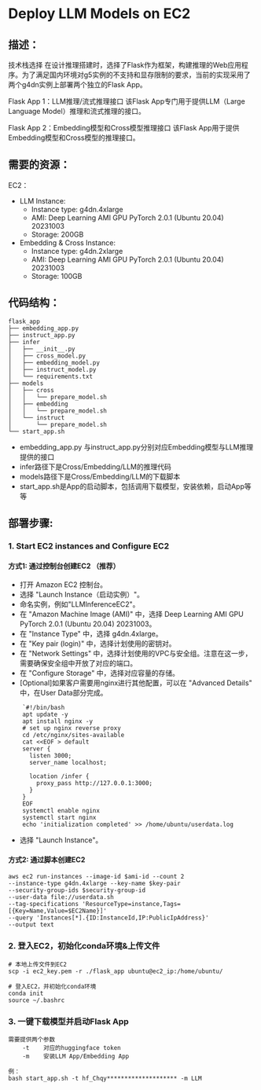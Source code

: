 # Deploy LLM Models on EC2

## 描述：

技术栈选择
在设计推理搭建时，选择了Flask作为框架，构建推理的Web应用程序。为了满足国内环境对g5实例的不支持和显存限制的要求，当前的实现采用了两个g4dn实例上部署两个独立的Flask App。

Flask App 1：LLM推理/流式推理接口
该Flask App专门用于提供LLM（Large Language Model）推理和流式推理的接口。

Flask App 2：Embedding模型和Cross模型推理接口
该Flask App用于提供Embedding模型和Cross模型的推理接口。



## 需要的资源：

EC2：

* LLM Instance:
    * Instance type: g4dn.4xlarge
    * AMI: Deep Learning AMI GPU PyTorch 2.0.1 (Ubuntu 20.04) 20231003
    * Storage: 200GB
* Embedding & Cross Instance:
    * Instance type: g4dn.2xlarge
    * AMI: Deep Learning AMI GPU PyTorch 2.0.1 (Ubuntu 20.04) 20231003
    * Storage: 100GB



## 代码结构：

```
flask_app
├── embedding_app.py
├── instruct_app.py
├── infer
│   ├── __init__.py
│   ├── cross_model.py
│   ├── embedding_model.py
│   ├── instruct_model.py
│   └── requirements.txt
├── models
│   ├── cross
│   │   └── prepare_model.sh
│   ├── embedding
│   │   └── prepare_model.sh
│   └── instruct
│       └── prepare_model.sh
└── start_app.sh
```

* embedding_app.py 与instruct_app.py分别对应Embedding模型与LLM推理提供的接口
* infer路径下是Cross/Embedding/LLM的推理代码
* models路径下是Cross/Embedding/LLM的下载脚本
* start_app.sh是App的启动脚本，包括调用下载模型，安装依赖，启动App等等



## 部署步骤:

### 1. Start EC2 instances and Configure EC2

#### 方式1: 通过控制台创建EC2 （推荐）

* 打开 Amazon EC2 控制台。
* 选择 "Launch Instance（启动实例）"。
* 命名实例，例如"LLMInferenceEC2"。
* 在 "Amazon Machine Image (AMI)" 中，选择 Deep Learning AMI GPU PyTorch 2.0.1 (Ubuntu 20.04) 20231003。
* 在 "Instance Type" 中，选择 g4dn.4xlarge。
* 在 "Key pair (login)" 中，选择计划使用的密钥对。
* 在 "Network Settings" 中，选择计划使用的VPC与安全组。注意在这一步，需要确保安全组中开放了对应的端口。
* 在 "Configure Storage" 中，选择对应容量的存储。
* [Optional]如果客户需要用nginx进行其他配置，可以在 "Advanced Details" 中，在User Data部分完成。
```
    `#!/bin/bash
    apt update -y
    apt install nginx -y
    # set up nginx reverse proxy
    cd /etc/nginx/sites-available
    cat <<EOF > default
    server {
      listen 3000;
      server_name localhost;
      
      location /infer {
        proxy_pass http://127.0.0.1:3000;
      }
    }
    EOF
    systemctl enable nginx
    systemctl start nginx
    echo 'initialization completed' >> /home/ubuntu/userdata.log
```
* 选择 "Launch Instance"。

#### 方式2: 通过脚本创建EC2

```
aws ec2 run-instances --image-id $ami-id --count 2
--instance-type g4dn.4xlarge --key-name $key-pair 
--security-group-ids $security-group-id
--user-data file://userdata.sh 
--tag-specifications 'ResourceType=instance,Tags=[{Key=Name,Value=$EC2Name}]' 
--query 'Instances[*].{ID:InstanceId,IP:PublicIpAddress}' 
--output text

```

### 2. 登入EC2，初始化conda环境&上传文件

```
# 本地上传文件到EC2
scp -i ec2_key.pem -r ./flask_app ubuntu@ec2_ip:/home/ubuntu/

# 登入EC2，并初始化conda环境
conda init
source ~/.bashrc

```

### 3. 一键下载模型并启动Flask App

```
需要提供两个参数
    -t    对应的huggingface token
    -m    安装LLM App/Embedding App

例：
bash start_app.sh -t hf_Chqy******************** -m LLM

```


### 

